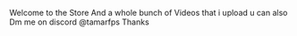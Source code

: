 Welcome to the Store And a whole bunch of Videos that i upload
u can also Dm me on discord @tamarfps Thanks
